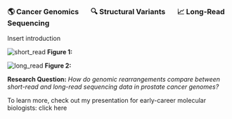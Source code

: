 ### 🌎 Cancer Genomics &nbsp; &nbsp; &nbsp; 🔍 Structural Variants &nbsp; &nbsp; &nbsp; 📈 Long-Read Sequencing

Insert introduction

![short_read](https://github.com/kbfeldmann/LuCaP_SVs/assets/47021794/1ff0b6b3-cf93-4961-9e55-09608868f347)
**Figure 1:**

![long_read](https://github.com/kbfeldmann/LuCaP_SVs/assets/47021794/c12dbbf6-d0cb-4bcb-abcd-b1b539583e45)
**Figure 2:**

**Research Question:** *How do genomic rearrangements compare between short-read and long-read sequencing data in prostate cancer genomes?*

To learn more, check out my presentation for early-career molecular biologists: click here
